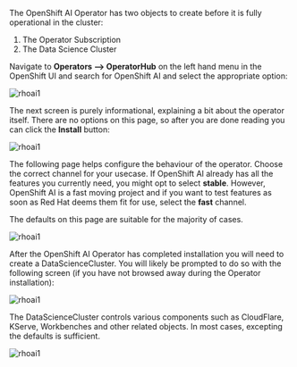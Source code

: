 The OpenShift AI Operator has two objects to create before it is fully operational in the cluster:

1. The Operator Subscription
2. The Data Science Cluster

Navigate to **Operators --> OperatorHub** on the left hand menu in the OpenShift UI and search for OpenShift AI and select the appropriate option:

![rhoai1](../images/ai_openshiftai_operator1.png)

The next screen is purely informational, explaining a bit about the operator itself. There are no options on this page, so after you are done reading you can click the **Install** button:


![rhoai1](../images/ai_openshiftai_operator2.png)

The following page helps configure the behaviour of the operator. Choose the correct channel for your usecase. If OpenShift AI already has all the features you currently need, you might opt to select **stable**. However, OpenShift AI is a fast moving project and if you want to test features as soon as Red Hat deems them fit for use, select the **fast** channel.

The defaults on this page are suitable for the majority of cases.

![rhoai1](../images/ai_openshiftai_operator3.png)

After the OpenShift AI Operator has completed installation you will need to create a DataScienceCluster. You will likely be prompted to do so with the following screen (if you have not browsed away during the Operator installation):

![rhoai1](../images/ai_datascience_cluster1.png)

The DataScienceCluster controls various components such as CloudFlare, KServe, Workbenches and other related objects. In most cases, excepting the defaults is sufficient. 

![rhoai1](../images/ai_datascience_cluster2.png)
